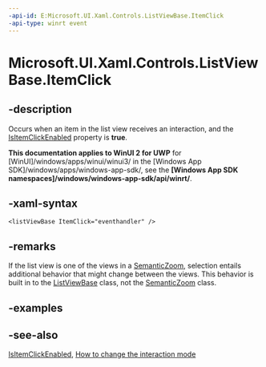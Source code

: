 ```yaml
---
-api-id: E:Microsoft.UI.Xaml.Controls.ListViewBase.ItemClick
-api-type: winrt event
---
```


<!-- Event syntax
public event Windows.UI.Xaml.Controls.ItemClickEventHandler ItemClick
-->

# Microsoft.UI.Xaml.Controls.ListViewBase.ItemClick

## -description
Occurs when an item in the list view receives an interaction, and the [IsItemClickEnabled](listviewbase_isitemclickenabled.md) property is **true**.

**This documentation applies to WinUI 2 for UWP** for [WinUI]/windows/apps/winui/winui3/ in the [Windows App SDK]/windows/apps/windows-app-sdk/, see the **[Windows App SDK namespaces]/windows/windows-app-sdk/api/winrt/**.

## -xaml-syntax
```xaml
<listViewBase ItemClick="eventhandler" />
```


## -remarks
If the list view is one of the views in a [SemanticZoom](semanticzoom.md), selection entails additional behavior that might change between the views. This behavior is built in to the [ListViewBase](listviewbase.md) class, not the [SemanticZoom](semanticzoom.md) class.

## -examples

## -see-also
[IsItemClickEnabled](listviewbase_isitemclickenabled.md), [How to change the interaction mode](/previous-versions/windows/apps/hh780625(v=win.10))
